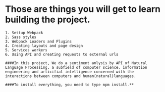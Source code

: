 # Those are things you will get to learn building the project. 

    1. Settup Webpack
    2. Sass styles
    3. Webpack Loaders and Plugins
    4. Creating layouts and page design
    5. Services workers
    6. Using API and creating requests to external urls

    ####In this project, We do a sentiment anlysis by API of Natural Language Processing, a subfield of computer science, information engineering and articifial intelligence concerned with the interactions between computers and human(natural)languages.

    ####To install everything, you need to type npm install.**
